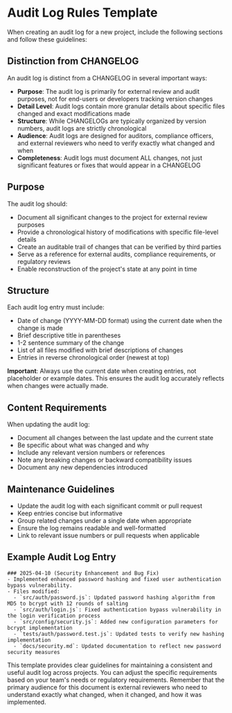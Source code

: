 # Audit Log Rules Template

When creating an audit log for a new project, include the following sections and follow these guidelines:

## Distinction from CHANGELOG
An audit log is distinct from a CHANGELOG in several important ways:
- **Purpose**: The audit log is primarily for external review and audit purposes, not for end-users or developers tracking version changes
- **Detail Level**: Audit logs contain more granular details about specific files changed and exact modifications made
- **Structure**: While CHANGELOGs are typically organized by version numbers, audit logs are strictly chronological
- **Audience**: Audit logs are designed for auditors, compliance officers, and external reviewers who need to verify exactly what changed and when
- **Completeness**: Audit logs must document ALL changes, not just significant features or fixes that would appear in a CHANGELOG

## Purpose
The audit log should:
- Document all significant changes to the project for external review purposes
- Provide a chronological history of modifications with specific file-level details
- Create an auditable trail of changes that can be verified by third parties
- Serve as a reference for external audits, compliance requirements, or regulatory reviews
- Enable reconstruction of the project's state at any point in time

## Structure
Each audit log entry must include:
- Date of change (YYYY-MM-DD format) using the current date when the change is made
- Brief descriptive title in parentheses
- 1-2 sentence summary of the change
- List of all files modified with brief descriptions of changes
- Entries in reverse chronological order (newest at top)

**Important**: Always use the current date when creating entries, not placeholder or example dates. This ensures the audit log accurately reflects when changes were actually made.

## Content Requirements
When updating the audit log:
- Document all changes between the last update and the current state
- Be specific about what was changed and why
- Include any relevant version numbers or references
- Note any breaking changes or backward compatibility issues
- Document any new dependencies introduced

## Maintenance Guidelines
- Update the audit log with each significant commit or pull request
- Keep entries concise but informative
- Group related changes under a single date when appropriate
- Ensure the log remains readable and well-formatted
- Link to relevant issue numbers or pull requests when applicable

## Example Audit Log Entry

```
### 2025-04-10 (Security Enhancement and Bug Fix)
- Implemented enhanced password hashing and fixed user authentication bypass vulnerability.
- Files modified:
  - `src/auth/password.js`: Updated password hashing algorithm from MD5 to bcrypt with 12 rounds of salting
  - `src/auth/login.js`: Fixed authentication bypass vulnerability in the login verification process
  - `src/config/security.js`: Added new configuration parameters for bcrypt implementation
  - `tests/auth/password.test.js`: Updated tests to verify new hashing implementation
  - `docs/security.md`: Updated documentation to reflect new password security measures
```

This template provides clear guidelines for maintaining a consistent and useful audit log across projects. You can adjust the specific requirements based on your team's needs or regulatory requirements. Remember that the primary audience for this document is external reviewers who need to understand exactly what changed, when it changed, and how it was implemented.
